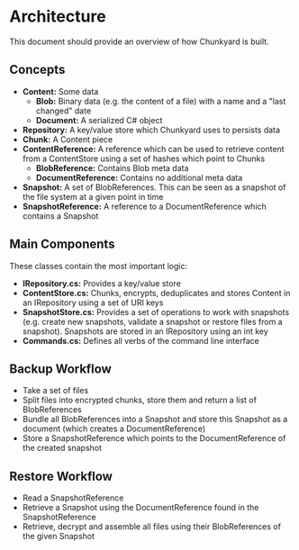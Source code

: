 # Architecture

This document should provide an overview of how Chunkyard is built.

## Concepts

- **Content:** Some data
  - **Blob:** Binary data (e.g. the content of a file) with a name and a "last
    changed" date
  - **Document:** A serialized C# object
- **Repository:** A key/value store which Chunkyard uses to persists data
- **Chunk:** A Content piece
- **ContentReference:** A reference which can be used to retrieve content from a
  ContentStore using a set of hashes which point to Chunks
  - **BlobReference:** Contains Blob meta data
  - **DocumentReference:** Contains no additional meta data
- **Snapshot:** A set of BlobReferences. This can be seen as a snapshot of the
  file system at a given point in time
- **SnapshotReference:** A reference to a DocumentReference which contains a
  Snapshot

## Main Components

These classes contain the most important logic:

- **IRepository.cs:** Provides a key/value store
- **ContentStore.cs:** Chunks, encrypts, deduplicates and stores Content in an
  IRepository using a set of URI keys
- **SnapshotStore.cs:** Provides a set of operations to work with snapshots
  (e.g. create new snapshots, validate a snapshot or restore files from a
  snapshot). Snapshots are stored in an IRepository using an int key
- **Commands.cs:** Defines all verbs of the command line interface

## Backup Workflow

- Take a set of files
- Split files into encrypted chunks, store them and return a list of
  BlobReferences
- Bundle all BlobReferences into a Snapshot and store this Snapshot as a
  document (which creates a DocumentReference)
- Store a SnapshotReference which points to the DocumentReference of the created
  snapshot

## Restore Workflow

- Read a SnapshotReference
- Retrieve a Snapshot using the DocumentReference found in the SnapshotReference
- Retrieve, decrypt and assemble all files using their BlobReferences of the
  given Snapshot
